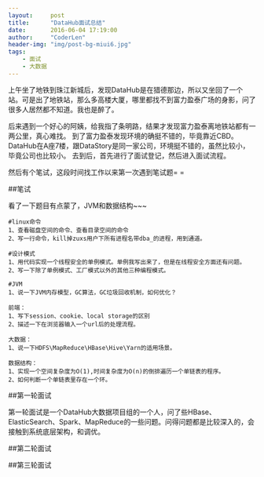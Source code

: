 ```yaml
---
layout:     post
title:      "DataHub面试总结"
date:       2016-06-04 17:19:00
author:     "CoderLen"
header-img: "img/post-bg-miui6.jpg"
tags:
    - 面试
    - 大数据
---
```



上午坐了地铁到珠江新城后，发现DataHub是在猎德那边，所以又坐回了一个站。可是出了地铁站，那么多高楼大厦，哪里都找不到富力盈泰广场的身影，问了很多人居然都不知道。我也是醉了。
	
后来遇到一个好心的阿姨，给我指了条明路，结果才发现富力盈泰离地铁站都有一两公里，真心难找。
到了富力盈泰发现环境的确挺不错的，毕竟靠近CBD。
DataHub在A座7楼，跟DataStory是同一家公司，环境挺不错的，虽然比较小，毕竟公司也比较小。
去到后，首先进行了面试登记，然后进入面试流程。	

然后有个笔试，这段时间找工作以来第一次遇到笔试题= =	
	
##笔试

看了一下题目有点蒙了，JVM和数据结构~~~
	
	#linux命令	
	1、查看磁盘空间的命令、查看目录空间的命令	
	2、写一行命令，kill掉zuxs用户下所有进程名带dba_的进程，用到通道。	
	
	#设计模式
	1、用代码实现一个线程安全的单例模式。单例我写出来了，但是在线程安全方面还有问题。	
	2、写一下除了单例模式、工厂模式以外的其他三种编程模式。
	
	#JVM
	1、说一下JVM内存模型，GC算法，GC垃圾回收机制，如何优化？
	
	前端：
	1、写下session、cookie、local storage的区别	
	2、描述一下在浏览器输入一个url后的处理流程。	

	大数据：
	1、说一下HDFS\MapReduce\HBase\Hive\Yarn的适用场景。
	
	数据结构：
	1、实现一个空间复杂度为O(1),时间复杂度为O(n)的倒排遍历一个单链表的程序。
	2、如何判断一个单链表里存在一个环。
	
##第一轮面试

第一轮面试是一个DataHub大数据项目组的一个人，问了些HBase、ElasticSearch、Spark、MapReduce的一些问题。问得问题都是比较深入的，会接触到系统底层架构，和调优。
	
##第二轮面试
	
##第三轮面试
